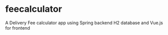 # feecalculator
 A Delivery Fee calculator app using Spring backend H2 database and Vue.js for frontend
